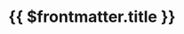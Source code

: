 <script setup>
import Tags from '../../../.vitepress/components/Tags.vue'; 
</script>

# {{ $frontmatter.title }}

<Tags :tags="$frontmatter.tags"/>